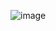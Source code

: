 ![image](https://github.com/kathleenforgiarini/employee-management-asp.net/assets/82175930/c2b1430b-cf77-4d89-92ae-3adeec317d12)
